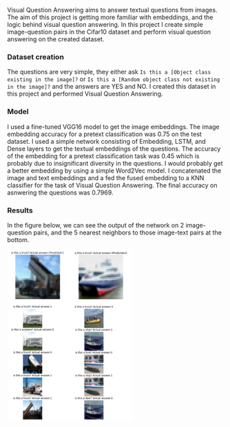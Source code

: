 Visual Question Answering aims to answer textual questions from images. The aim of this project is getting more familiar with embeddings, and the logic behind visual question answering. 
In this project I create simple image-question pairs in the Cifar10 dataset and perform visual question answering on the created dataset.

### Dataset creation
The questions are very simple, they either ask ```Is this a [Object class existing in the image]?``` or ```Is this a [Random object class not existing in the image]?``` and the answers are YES and NO.
I created this dataset in this project and performed Visual Question Answering.

### Model
I used a fine-tuned VGG16 model to get the image embeddings. The image embedding accuracy for a pretext classification was 0.75 on the test dataset.
I used a simple network consisting of Embedding, LSTM, and Dense layers to get the textual embeddings of the questions. The accuracy of the embedding for a pretext classification task was 0.45 which is probably due to insignificant diversity in the questions. I would probably get a better embedding by using a simple Word2Vec model.
I concatenated the image and text embeddings and a fed the fused embedding to a KNN classifier for the task of Visual Question Answering. The final accuracy on asnwering the questions was 0.7969.

### Results
In the figure below, we can see the output of the network on 2 image-question pairs, and the 5 nearest neighbors to those image-text pairs at the bottom.

<img src="src/VQA.png" data-canonical-src="src/VQA.png" height="400" />
